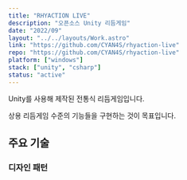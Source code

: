 ```yaml
---
title: "RHYACTION LIVE"
description: "오픈소스 Unity 리듬게임"
date: "2022/09"
layout: "../../layouts/Work.astro"
link: "https://github.com/CYAN4S/rhyaction-live"
repo: "https://github.com/CYAN4S/rhyaction-live"
platform: ["windows"]
stack: ["unity", "csharp"]
status: "active"
---
```


Unity를 사용해 제작된 전통식 리듬게임입니다.

상용 리듬게임 수준의 기능들을 구현하는 것이 목표입니다.

## 주요 기술

### 디자인 패턴
